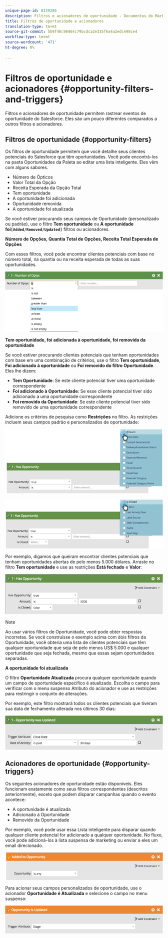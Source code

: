 ```yaml
---
unique-page-id: 8159286
description: Filtros e acionadores de oportunidade - Documentos do Marketing - Documentação do produto
title: Filtros de oportunidade e acionadores
translation-type: tm+mt
source-git-commit: 5b9f48c98464c79bcdca2e335f6a4a2edce98ce4
workflow-type: tm+mt
source-wordcount: '471'
ht-degree: 0%

---
```



# Filtros de oportunidade e acionadores {#opportunity-filters-and-triggers}

Filtros e acionadores de oportunidade permitem rastrear eventos de oportunidade do Salesforce. Eles são um pouco diferentes comparados a outros filtros e acionadores.

## Filtros de oportunidade {#opportunity-filters}

Os filtros de oportunidade permitem que você detalhe seus clientes potenciais do Salesforce que têm oportunidades. Você pode encontrá-los na pasta Oportunidades da Paleta ao editar uma lista inteligente. Eles vêm com alguns sabores.

* Número de Ópticos
* Valor Total da Opção
* Receita Esperada da Opção Total
* Tem oportunidade
* A oportunidade foi adicionada
* Oportunidade removida
* A oportunidade foi atualizada

Se você estiver procurando seus campos de Oportunidade (personalizado ou padrão), use o filtro **Tem oportunidade** ou **A oportunidade foi`[Added/Removed/Updated]`** filtros ou acionadores.

**Número de Opções, Quantia Total de Opções, Receita Total Esperada de Opções**

Com esses filtros, você pode encontrar clientes potenciais com base no número total, na quantia ou na receita esperada de todas as suas oportunidades.

![](assets/image2015-6-11-12-3a29-3a34.png)

**Tem oportunidade, foi adicionada à oportunidade, foi removida da oportunidade**

Se você estiver procurando clientes potenciais que tenham oportunidades com base em uma combinação de critérios, use o filtro **Tem oportunidade**, **Foi adicionado à oportunidade** ou **Foi removido do filtro Oportunidade**. Eles lhe dizem:

* **Tem Oportunidade**: Se este cliente potencial tiver uma oportunidade correspondente
* **Foi adicionado à Oportunidade**: Se esse cliente potencial tiver sido adicionado a uma oportunidade correspondente
* **Foi removido da Oportunidade**: Se este cliente potencial tiver sido removido de uma oportunidade correspondente

Adicione os critérios de pesquisa como **Restrições** no filtro. As restrições incluem seus campos padrão e personalizados de oportunidade:

![](assets/image2015-6-11-12-3a31-3a0.png)

![](assets/image2015-6-11-12-3a31-3a46.png)

Por exemplo, digamos que queiram encontrar clientes potenciais que tenham oportunidades abertas de pelo menos 5.000 dólares. Arraste no filtro **Tem oportunidade** e use as restrições **Está fechado** e **Valor**:

![](assets/image2015-6-11-12-3a32-3a0.png)

>[!NOTE]
>
>Ao usar vários filtros de Oportunidade, você pode obter respostas incorretas. Se você construísse o exemplo acima com dois filtros da Oportunidade, você obteria uma lista de clientes potenciais que têm qualquer oportunidade que seja de pelo menos US$ 5.000 e qualquer oportunidade que seja fechada, mesmo que essas sejam oportunidades separadas.

**A oportunidade foi atualizada**

O filtro **Oportunidade Atualizada** procura qualquer oportunidade quando um campo de oportunidade específico é atualizado. Escolha o campo para verificar com o menu suspenso Atributo do acionador e use as restrições para restringir o conjunto de alterações.

Por exemplo, este filtro mostrará todos os clientes potenciais que tiveram sua data de fechamento alterada nos últimos 30 dias:

![](assets/image2015-6-11-12-3a33-3a7.png)

## Acionadores de oportunidade {#opportunity-triggers}

Os seguintes acionadores de oportunidade estão disponíveis. Eles funcionam exatamente como seus filtros correspondentes (descritos anteriormente), exceto que podem disparar campanhas quando o evento acontece:

* A oportunidade é atualizada
* Adicionado à Oportunidade
* Removido da Oportunidade

Por exemplo, você pode usar essa Lista inteligente para disparar quando qualquer cliente potencial for adicionado a qualquer oportunidade. No fluxo, você pode adicioná-los à lista suspensa de marketing ou enviar a eles um email direcionado.

![](assets/image2015-6-11-12-3a33-3a48.png)

Para acionar seus campos personalizados de oportunidade, use o acionador **Oportunidade é Atualizada** e selecione o campo no menu suspenso:

![](assets/image2015-6-11-12-3a33-3a34.png)
